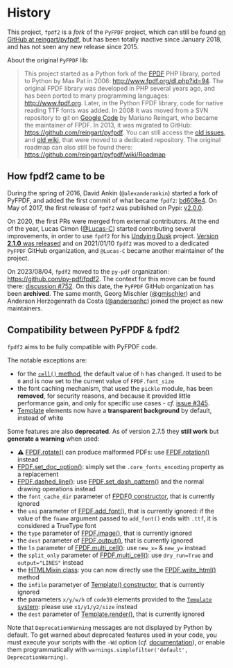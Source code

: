 # History #

This project, `fpdf2` is a _fork_ of the `PyFPDF` project, which can still be found [on GitHub at reingart/pyfpdf](https://github.com/reingart/pyfpdf), but has been totally inactive since January 2018, and has not seen any new release since 2015.

About the original `PyFPDF` lib:

> This project started as a Python fork of the [FPDF](http://fpdf.org/) PHP library,
> ported to Python by Max Pat in 2006: <http://www.fpdf.org/dl.php?id=94>.
> The original FPDF library was developed in PHP several years ago,
> and has been ported to many programming languages: <http://www.fpdf.org>.
> Later, in the Python FPDF library, code for native reading TTF fonts was added.
> In 2008 it was moved from a SVN repository to git on [Google Code](https://code.google.com/p/pyfpdf/)
> by Mariano Reingart, who became the maintainer of FPDF.
> In 2013, it was migrated to GitHub: https://github.com/reingart/pyfpdf.
> You can still access the [old issues](https://github.com/reingart/pyfpdf_googlecode/issues),
> and [old wiki](https://github.com/reingart/pyfpdf_googlecode/tree/wiki),
> that were moved to a dedicated repository.
> The original roadmap can also still be found there: https://github.com/reingart/pyfpdf/wiki/Roadmap

## How fpdf2 came to be ##

During the spring of 2016, David Ankin (`@alexanderankin`) started a fork of PyFPDF, and added the first commit of what became `fpdf2`:
[bd608e4](https://github.com/py-pdf/fpdf2/commits/master?after=1db5f7fdc93eac981c8f1d15856649b68e523ec8+69&branch=master&qualified_name=refs%2Fheads%2Fmaster).
On May of 2017, the first release of `fpdf2` was published on Pypi:
[v2.0.0](https://pypi.org/project/fpdf2/#history).

On 2020, the first PRs were merged from external contributors.
At the end of the year, Lucas Cimon ([@Lucas-C](https://github.com/Lucas-C/)) started contributing several improvements, in order to use `fpdf2` for his [Undying Dusk](https://lucas-c.itch.io/undying-dusk) project.
[Version **2.1.0** was released](https://github.com/py-pdf/fpdf2/blob/master/CHANGELOG.md#210---2020-12-07) and on 2021/01/10 `fpdf2` was moved to a dedicated `PyFPDF` GitHub organization, and `@Lucas-C` became another maintainer of the project.

On 2023/08/04, `fpdf2` moved to the `py-pdf` organization: <https://github.com/py-pdf/fpdf2>. The context for this move can be found there: [discussion #752](https://github.com/py-pdf/fpdf2/discussions/752). On this date, the `PyFPDF` GitHub organization has been **archived**.
The same month, Georg Mischler ([@gmischler](https://github.com/gmischler)) and Anderson Herzogenrath da Costa ([@andersonhc](https://github.com/andersonhc)) joined the project as new maintainers.

## Compatibility between PyFPDF & fpdf2 ##

`fpdf2` aims to be fully compatible with PyFPDF code.

The notable exceptions are:

* for the [`cell()` method](fpdf/fpdf.html#fpdf.fpdf.FPDF.cell), the default value of `h` has changed. It used to be `0` and is now set to the current value of `FPDF.font_size`
* the font caching mechanism, that used the `pickle` module, has been **removed**, for security reasons, and because it provided little performance gain, and only for specific use cases - _cf._ [issue #345](https://github.com/py-pdf/fpdf2/issues/345).
* [Template](https://py-pdf.github.io/fpdf2/fpdf/template.html#fpdf.template.Template) elements now have a **transparent background** by default, instead of white

Some features are also **deprecated**. As of version 2.7.5 they **still work** but **generate a warning** when used:

* ⚠️ [FPDF.rotate()](https://py-pdf.github.io/fpdf2/fpdf/fpdf.html#fpdf.fpdf.FPDF.rotate) can produce malformed PDFs: use [FPDF.rotation()](https://py-pdf.github.io/fpdf2/fpdf/fpdf.html#fpdf.fpdf.FPDF.rotation) instead
* [FPDF.set_doc_option()](https://py-pdf.github.io/fpdf2/fpdf/fpdf.html#fpdf.fpdf.FPDF.set_doc_option): simply set the `.core_fonts_encoding` property as a replacement
* [FPDF.dashed_line()](https://py-pdf.github.io/fpdf2/fpdf/fpdf.html#fpdf.fpdf.FPDF.dashed_line): use [FPDF.set_dash_pattern()](https://py-pdf.github.io/fpdf2/fpdf/fpdf.html#fpdf.fpdf.FPDF.set_dash_pattern) and the normal drawing operations instead
* the `font_cache_dir` parameter of [FPDF() constructor](https://py-pdf.github.io/fpdf2/fpdf/fpdf.html#fpdf.fpdf.FPDF), that is currently ignored
* the `uni` parameter of [FPDF.add_font()](https://py-pdf.github.io/fpdf2/fpdf/fpdf.html#fpdf.fpdf.FPDF.add_font), that is currently ignored: if the value of the `fname` argument passed to `add_font()` ends with `.ttf`, it is considered a TrueType font
* the `type` parameter of [FPDF.image()](https://py-pdf.github.io/fpdf2/fpdf/fpdf.html#fpdf.fpdf.FPDF.image), that is currently ignored
* the `dest` parameter of [FPDF.output()](https://py-pdf.github.io/fpdf2/fpdf/fpdf.html#fpdf.fpdf.FPDF.output), that is currently ignored
* the `ln` parameter of [FPDF.multi_cell()](https://py-pdf.github.io/fpdf2/fpdf/fpdf.html#fpdf.fpdf.FPDF.multi_cell): use `new_x=` & `new_y=` instead
* the `split_only` parameter of [FPDF.multi_cell()](https://py-pdf.github.io/fpdf2/fpdf/fpdf.html#fpdf.fpdf.FPDF.multi_cell): use `dry_run=True` and `output="LINES"` instead
* the [HTMLMixin class](https://py-pdf.github.io/fpdf2/fpdf/html.html#fpdf.html.HTMLMixin): you can now directly use the [FPDF.write_html()](https://py-pdf.github.io/fpdf2/fpdf/fpdf.html#fpdf.fpdf.FPDF.write_html) method
* the `infile` parametyer of [Template() constructor](https://py-pdf.github.io/fpdf2/fpdf/template.html#fpdf.template.Template), that is currently ignored
* the parameters `x/y/w/h` of `code39` elements provided to the [`Template` system](https://py-pdf.github.io/fpdf2/fpdf/template.html#fpdf.template.Template): please use `x1/y1/y2/size` instead
* the `dest` parameter of [Template.render()](https://py-pdf.github.io/fpdf2/fpdf/template.html#fpdf.template.Template.render), that is currently ignored

Note that `DeprecationWarning` messages are not displayed by Python by default.
To get warned about deprecated features used in your code, you must execute your scripts with the `-Wd` option (_cf._ [documentation](https://docs.python.org/3/using/cmdline.html#cmdoption-W)), or enable them programmatically with `warnings.simplefilter('default', DeprecationWarning)`.
